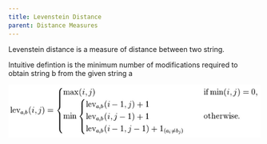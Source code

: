```yaml
---
title: Levenstein Distance
parent: Distance Measures
---
```


<script src="https://polyfill.io/v3/polyfill.min.js?features=es6"></script>
<script type="text/javascript" id="MathJax-script" async
  src="https://cdn.jsdelivr.net/npm/mathjax@3/es5/tex-chtml.js">
</script>


<body>
Levenstein distance is a measure of distance between two string.<br>

Intuitive defintion is the minimum number of modifications required to obtain string b from the given string a<br>

<img src="images/levenstein_distance.jpg">
</body>